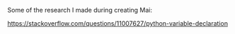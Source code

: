 Some of the research I made during creating Mai:

https://stackoverflow.com/questions/11007627/python-variable-declaration

